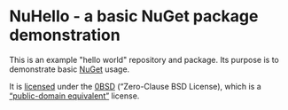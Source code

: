 <!--
  Copyright (c) 2021 Eliah Kagan

  Permission to use, copy, modify, and/or distribute this software for any
  purpose with or without fee is hereby granted.

  THE SOFTWARE IS PROVIDED "AS IS" AND THE AUTHOR DISCLAIMS ALL WARRANTIES WITH
  REGARD TO THIS SOFTWARE INCLUDING ALL IMPLIED WARRANTIES OF MERCHANTABILITY
  AND FITNESS. IN NO EVENT SHALL THE AUTHOR BE LIABLE FOR ANY SPECIAL, DIRECT,
  INDIRECT, OR CONSEQUENTIAL DAMAGES OR ANY DAMAGES WHATSOEVER RESULTING FROM
  LOSS OF USE, DATA OR PROFITS, WHETHER IN AN ACTION OF CONTRACT, NEGLIGENCE OR
  OTHER TORTIOUS ACTION, ARISING OUT OF OR IN CONNECTION WITH THE USE OR
  PERFORMANCE OF THIS SOFTWARE.
-->

# NuHello - a basic NuGet package demonstration

This is an example "hello world" repository and package. Its purpose is to
demonstrate basic [NuGet](https://en.wikipedia.org/wiki/NuGet) usage.

It is [licensed](LICENSE) under the [0BSD](https://spdx.org/licenses/0BSD.html)
(&ldquo;Zero-Clause BSD License), which is a [&ldquo;public-domain
equivalent&rdquo;](https://en.wikipedia.org/wiki/Public-domain-equivalent_license) license.
